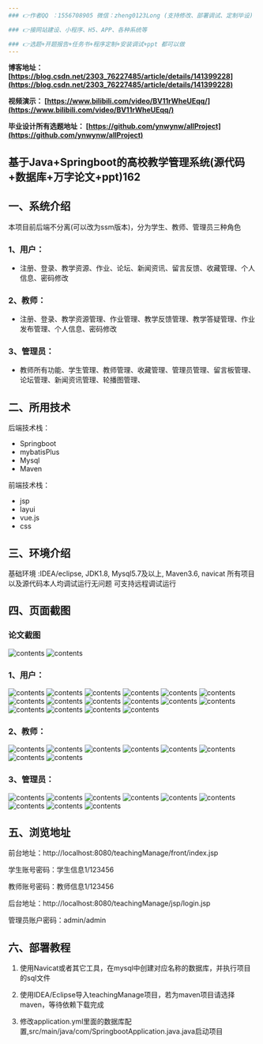```yaml
---
### 👉作者QQ ：1556708905 微信：zheng0123Long (支持修改、部署调试、定制毕设)

### 👉接网站建设、小程序、H5、APP、各种系统等

### 👉选题+开题报告+任务书+程序定制+安装调试+ppt 都可以做
---
```


**博客地址：
[https://blog.csdn.net/2303_76227485/article/details/141399228](https://blog.csdn.net/2303_76227485/article/details/141399228)**

**视频演示：
[https://www.bilibili.com/video/BV11rWheUEqq/](https://www.bilibili.com/video/BV11rWheUEqq/)**

**毕业设计所有选题地址：
[https://github.com/ynwynw/allProject](https://github.com/ynwynw/allProject)**

## 基于Java+Springboot的高校教学管理系统(源代码+数据库+万字论文+ppt)162

## 一、系统介绍
本项目前后端不分离(可以改为ssm版本)，分为学生、教师、管理员三种角色
### 1、用户：
- 注册、登录、教学资源、作业、论坛、新闻资讯、留言反馈、收藏管理、个人信息、密码修改
### 2、教师：
- 注册、登录、教学资源管理、作业管理、教学反馈管理、教学答疑管理、作业发布管理、个人信息、密码修改
### 3、管理员：
- 教师所有功能、学生管理、教师管理、收藏管理、管理员管理、留言板管理、论坛管理、新闻资讯管理、轮播图管理、

## 二、所用技术
后端技术栈：
- Springboot
- mybatisPlus
- Mysql
- Maven

前端技术栈：

- jsp
- layui
- vue.js
- css

## 三、环境介绍
基础环境 :IDEA/eclipse, JDK1.8, Mysql5.7及以上, Maven3.6, navicat
所有项目以及源代码本人均调试运行无问题 可支持远程调试运行

## 四、页面截图
### 论文截图
![contents](./picture/picture0.png)
![contents](./picture/picture00.png)
### 1、用户：
![contents](./picture/picture1.png)
![contents](./picture/picture2.png)
![contents](./picture/picture3.png)
![contents](./picture/picture4.png)
![contents](./picture/picture5.png)
![contents](./picture/picture6.png)
![contents](./picture/picture7.png)
![contents](./picture/picture8.png)
![contents](./picture/picture9.png)
![contents](./picture/picture10.png)
![contents](./picture/picture11.png)
![contents](./picture/picture12.png)
![contents](./picture/picture13.png)
![contents](./picture/picture14.png)
![contents](./picture/picture15.png)
![contents](./picture/picture16.png)
### 2、教师：
![contents](./picture/picture17.png)
![contents](./picture/picture18.png)
![contents](./picture/picture19.png)
![contents](./picture/picture20.png)
![contents](./picture/picture21.png)
![contents](./picture/picture22.png)
![contents](./picture/picture23.png)
![contents](./picture/picture24.png)
### 3、管理员：
![contents](./picture/picture25.png)
![contents](./picture/picture26.png)
![contents](./picture/picture27.png)
![contents](./picture/picture28.png)
![contents](./picture/picture29.png)
![contents](./picture/picture30.png)
![contents](./picture/picture31.png)
![contents](./picture/picture32.png)
![contents](./picture/picture33.png)
## 五、浏览地址

前台地址：http://localhost:8080/teachingManage/front/index.jsp

学生账号密码：学生信息1/123456

教师账号密码：教师信息1/123456

后台地址：http://localhost:8080/teachingManage/jsp/login.jsp

管理员账户密码：admin/admin

## 六、部署教程
1. 使用Navicat或者其它工具，在mysql中创建对应名称的数据库，并执行项目的sql文件

2. 使用IDEA/Eclipse导入teachingManage项目，若为maven项目请选择maven，等待依赖下载完成

3. 修改application.yml里面的数据库配置,src/main/java/com/SpringbootApplication.java.java启动项目
